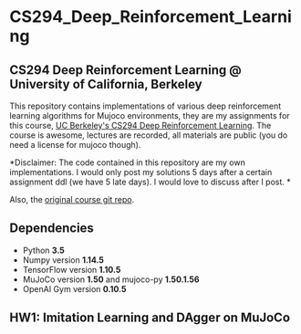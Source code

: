 # CS294_Deep_Reinforcement_Learning

## CS294 Deep Reinforcement Learning @ University of California, Berkeley
This repository contains implementations of various deep reinforcement learning algorithms for Mujoco environments, they are my assignments for this course, [UC Berkeley's CS294 Deep Reinforcement Learning](http://rail.eecs.berkeley.edu/deeprlcourse/). The course is awesome, lectures are recorded, all materials are public (you do need a license for mujoco though).

*Disclaimer: The code contained in this repository are my own implementations. I would only post my solutions 5 days after a certain assignment ddl (we have 5 late days). I would love to discuss after I post. *

Also, the [original course git repo](https://github.com/berkeleydeeprlcourse/homework). 

## Dependencies
* Python **3.5**
* Numpy version **1.14.5**
* TensorFlow version **1.10.5**
* MuJoCo version **1.50** and mujoco-py **1.50.1.56**
* OpenAI Gym version **0.10.5**

## HW1: Imitation Learning and DAgger on MuJoCo
